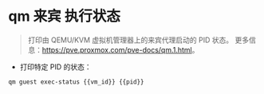 # qm 来宾 执行状态

> 打印由 QEMU/KVM 虚拟机管理器上的来宾代理启动的 PID 状态。
> 更多信息：<https://pve.proxmox.com/pve-docs/qm.1.html>。

- 打印特定 PID 的状态：

`qm guest exec-status {{vm_id}} {{pid}}`